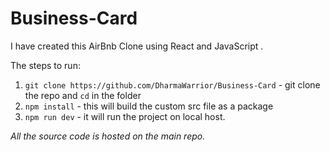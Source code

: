 # Business-Card

I have created this AirBnb Clone using React and JavaScript .

The steps to run:
1. `git clone https://github.com/DharmaWarrior/Business-Card` - git clone the repo and `cd` in the folder
2. `npm install` - this will build the custom src file as a package 
3. `npm run dev` - it will run the project on local host. 

*All the source code is hosted on the main repo.*
